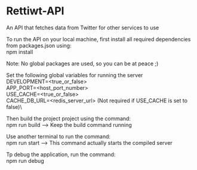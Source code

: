# Rettiwt-API
An API that fetches data from Twitter for other services to use

To run the API on your local machine, first install all required dependencies from packages.json using:\
npm install

Note: No global packages are used, so you can be at peace ;)

Set the following global variables for running the server\
DEVELOPMENT=<true_or_false>\
APP_PORT=<host_port_number>\
USE_CACHE=<true_or_false>\
CACHE_DB_URL=<redis_server_url> (Not required if USE_CACHE is set to false)\

Then build the project project using the command:\
npm run build --> Keep the build command running

Use another terminal to run the command:\
npm run start --> This command actually starts the compiled server

Tp debug the application, run the command:\
npm run debug